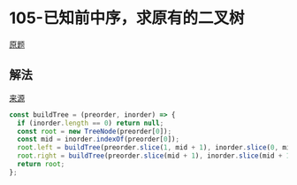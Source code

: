 # 105-已知前中序，求原有的二叉树

[原题](https://leetcode-cn.com/problems/construct-binary-tree-from-preorder-and-inorder-traversal/)

## 解法
[来源](https://leetcode-cn.com/problems/construct-binary-tree-from-preorder-and-inorder-traversal/solution/ding-wei-chu-gen-jie-dian-de-wei-zhi-hua-fen-zuo-y/)
```javascript
const buildTree = (preorder, inorder) => {
  if (inorder.length == 0) return null;
  const root = new TreeNode(preorder[0]);
  const mid = inorder.indexOf(preorder[0]);
  root.left = buildTree(preorder.slice(1, mid + 1), inorder.slice(0, mid));
  root.right = buildTree(preorder.slice(mid + 1), inorder.slice(mid + 1));
  return root;
};

```